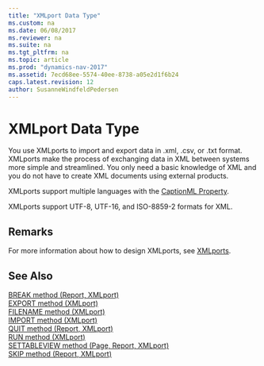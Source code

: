 ```yaml
---
title: "XMLport Data Type"
ms.custom: na
ms.date: 06/08/2017
ms.reviewer: na
ms.suite: na
ms.tgt_pltfrm: na
ms.topic: article
ms.prod: "dynamics-nav-2017"
ms.assetid: 7ecd68ee-5574-40ee-8738-a05e2d1f6b24
caps.latest.revision: 12
author: SusanneWindfeldPedersen
---
```

# XMLport Data Type
You use XMLports to import and export data in .xml, .csv, or .txt format. XMLports make the process of exchanging data in XML between systems more simple and streamlined. You only need a basic knowledge of XML and you do not have to create XML documents using external products.  
  
 XMLports support multiple languages with the [CaptionML Property](devenv-captionml-property.md).  
  
 XMLports support UTF-8, UTF-16, and ISO-8859-2 formats for XML.  
  
## Remarks  
 For more information about how to design XMLports, see [XMLports](XMLports.md).  
  
## See Also  
 [BREAK method (Report, XMLport)](../methods/devenv-break-method-report-xmlport.md)   
 [EXPORT method (XMLport)](../methods/devenv-export-method-xmlport.md)   
 [FILENAME method (XMLport)](../methods/devenv-filename-method-xmlport.md)   
 [IMPORT method (XMLport)](../methods/devenv-import-method-xmlport.md)   
 [QUIT method (Report, XMLport)](../methods/devenv-quit-method-report-xmlport.md)   
 [RUN method (XMLport)](../methods/devenv-run-method-xmlport.md)   
 [SETTABLEVIEW method (Page, Report, XMLport)](../methods/devenv-settableview-method-page-report-xmlport.md)   
 [SKIP method (Report, XMLport)](../methods/devenv-skip-method-report-xmlport.md)